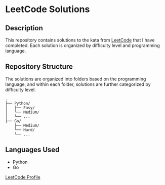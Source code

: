 # LeetCode Solutions 

## Description
This repository contains solutions to the kata from [LeetCode](https://leetcode.com/) that I have completed. 
Each solution is organized by difficulty level and programming language.

## Repository Structure
The solutions are organized into folders based on the programming language, and within each folder, solutions are further categorized by difficulty level.


``` 
.
├── Python/
│   ├── Easy/
│   └── Medium/
│   └── ...
├── Go/
    ├── Medium/
    └── Hard/
    └── ...
``` 

## Languages Used
- Python
- Go

[LeetCode Profile](https://leetcode.com/u/matteodalfarra/)